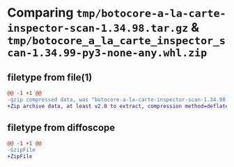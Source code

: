 # Comparing `tmp/botocore-a-la-carte-inspector-scan-1.34.98.tar.gz` & `tmp/botocore_a_la_carte_inspector_scan-1.34.99-py3-none-any.whl.zip`

## filetype from file(1)

```diff
@@ -1 +1 @@
-gzip compressed data, was "botocore-a-la-carte-inspector-scan-1.34.98.tar", last modified: Sat May  4 01:01:30 2024, max compression
+Zip archive data, at least v2.0 to extract, compression method=deflate
```

## filetype from diffoscope

```diff
@@ -1 +1 @@
-GzipFile
+ZipFile
```

